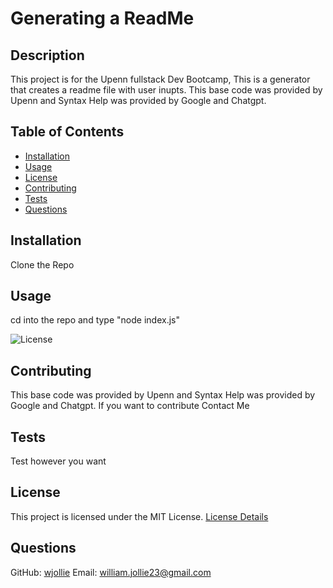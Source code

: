 # Generating a ReadMe

## Description
This project is for the Upenn fullstack Dev Bootcamp, This is a generator that creates a readme file with user inupts. This base code was provided by Upenn and Syntax Help was provided by Google and Chatgpt. 

## Table of Contents
- [Installation](#installation)
- [Usage](#usage)
- [License](#license)
- [Contributing](#contributing)
- [Tests](#tests)
- [Questions](#questions)

## Installation
Clone the Repo

## Usage
cd into the repo and type "node index.js"

![License](https://img.shields.io/badge/License-MIT-blue.svg)

## Contributing
This base code was provided by Upenn and Syntax Help was provided by Google and Chatgpt. If you want to contribute Contact Me

## Tests
Test however you want

## License
This project is licensed under the MIT License. [License Details](https://example.com/license/MIT)

## Questions
GitHub: [wjollie](https://github.com/wjollie)
Email: william.jollie23@gmail.com
